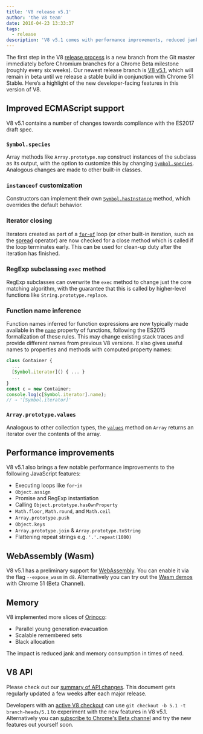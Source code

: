 ```yaml
---
title: 'V8 release v5.1'
author: 'the V8 team'
date: 2016-04-23 13:33:37
tags:
  - release
description: 'V8 v5.1 comes with performance improvements, reduced jank and memory consumption, and increased support for ECMAScript language features.'
---
```

The first step in the V8 [release process](/docs/release-process) is a new branch from the Git master immediately before Chromium branches for a Chrome Beta milestone (roughly every six weeks). Our newest release branch is [V8 v5.1](https://chromium.googlesource.com/v8/v8.git/+log/branch-heads/5.1), which will remain in beta until we release a stable build in conjunction with Chrome 51 Stable. Here’s a highlight of the new developer-facing features in this version of V8.

<!--truncate-->
## Improved ECMAScript support

V8 v5.1 contains a number of changes towards compliance with the ES2017 draft spec.

### `Symbol.species`

Array methods like `Array.prototype.map` construct instances of the subclass as its output, with the option to customize this by changing [`Symbol.species`](https://developer.mozilla.org/en-US/docs/Web/JavaScript/Reference/Global_Objects/Symbol/species). Analogous changes are made to other built-in classes.

### `instanceof` customization

Constructors can implement their own [`Symbol.hasInstance`](https://developer.mozilla.org/en-US/docs/Web/JavaScript/Reference/Global_Objects/Symbol#Other_symbols) method, which overrides the default behavior.

### Iterator closing

Iterators created as part of a [`for`-`of`](https://developer.mozilla.org/en-US/docs/Web/JavaScript/Reference/Statements/for...of) loop (or other built-in iteration, such as the [spread](https://developer.mozilla.org/en-US/docs/Web/JavaScript/Reference/Operators/Spread_operator) operator) are now checked for a close method which is called if the loop terminates early. This can be used for clean-up duty after the iteration has finished.

### RegExp subclassing `exec` method

RegExp subclasses can overwrite the `exec` method to change just the core matching algorithm, with the guarantee that this is called by higher-level functions like `String.prototype.replace`.

### Function name inference

Function names inferred for function expressions are now typically made available in the [`name`](https://developer.mozilla.org/en-US/docs/Web/JavaScript/Reference/Global_Objects/Function/name) property of functions, following the ES2015 formalization of these rules. This may change existing stack traces and provide different names from previous V8 versions. It also gives useful names to properties and methods with computed property names:

```js
class Container {
  ...
  [Symbol.iterator]() { ... }
  ...
}
const c = new Container;
console.log(c[Symbol.iterator].name);
// → '[Symbol.iterator]'
```

### `Array.prototype.values`

Analogous to other collection types, the [`values`](https://developer.mozilla.org/en-US/docs/Web/JavaScript/Reference/Global_Objects/Array/values) method on `Array` returns an iterator over the contents of the array.

## Performance improvements

V8 v5.1 also brings a few notable performance improvements to the following JavaScript features:

- Executing loops like `for`-`in`
- `Object.assign`
- Promise and RegExp instantiation
- Calling `Object.prototype.hasOwnProperty`
- `Math.floor`, `Math.round`, and `Math.ceil`
- `Array.prototype.push`
- `Object.keys`
- `Array.prototype.join` & `Array.prototype.toString`
- Flattening repeat strings e.g. `'.'.repeat(1000)`

## WebAssembly (Wasm)

V8 v5.1 has a preliminary support for [WebAssembly](/blog/webassembly-experimental). You can enable it via the flag `--expose_wasm` in `d8`. Alternatively you can try out the [Wasm demos](https://webassembly.github.io/demo/) with Chrome 51 (Beta Channel).

## Memory

V8 implemented more slices of [Orinoco](/blog/orinoco):

- Parallel young generation evacuation
- Scalable remembered sets
- Black allocation

The impact is reduced jank and memory consumption in times of need.

## V8 API

Please check out our [summary of API changes](https://bit.ly/v8-api-changes). This document gets regularly updated a few weeks after each major release.

Developers with an [active V8 checkout](https://v8.dev/docs/source-code#using-git) can use `git checkout -b 5.1 -t branch-heads/5.1` to experiment with the new features in V8 v5.1. Alternatively you can [subscribe to Chrome's Beta channel](https://www.google.com/chrome/browser/beta.html) and try the new features out yourself soon.
